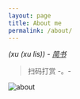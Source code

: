 ```yaml
---
layout: page
title: About me
permalink: /about/
---
```


*(xu (xu lis)) - [简书](http://www.jianshu.com/u/3d714340c18f/)*

> 扫码打赏  -。-

![about](http://olq9z1vkh.bkt.clouddn.com/alipay.png)
